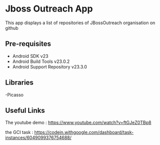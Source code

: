 Jboss Outreach App
===================================

This app displays a list of repositories of JBossOutreach organisation on github

Pre-requisites
--------------

- Android SDK v23
- Android Build Tools v23.0.2
- Android Support Repository v23.3.0

Libraries
-------------
-Picasso

Useful Links
-------------
The youtube demo : https://www.youtube.com/watch?v=ftGJeZ0TBp8

the GCI task : https://codein.withgoogle.com/dashboard/task-instances/6049099376754688/

